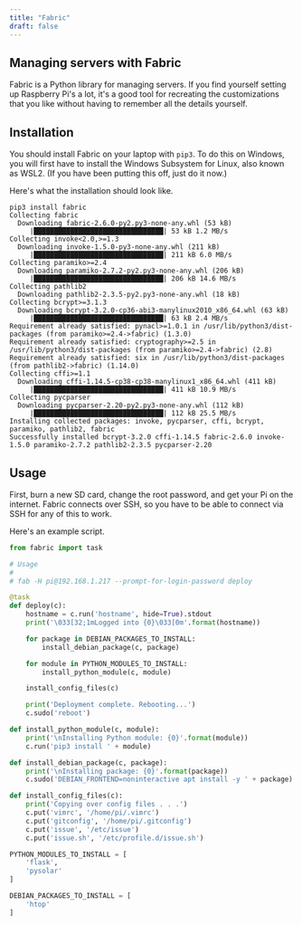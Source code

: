 ```yaml
---
title: "Fabric"
draft: false
---
```


## Managing servers with Fabric ##

Fabric is a Python library for managing servers. If you find yourself setting up Raspberry Pi's a lot, it's a good tool for recreating the customizations that you like without having to remember all the details yourself.

## Installation ##

You should install Fabric on your laptop with `pip3`. To do this on Windows, you will first have to install the Windows Subsystem for Linux, also known as WSL2. (If you have been putting this off, just do it now.)

Here's what the installation should look like.

```
pip3 install fabric
Collecting fabric
  Downloading fabric-2.6.0-py2.py3-none-any.whl (53 kB)
     |████████████████████████████████| 53 kB 1.2 MB/s
Collecting invoke<2.0,>=1.3
  Downloading invoke-1.5.0-py3-none-any.whl (211 kB)
     |████████████████████████████████| 211 kB 6.0 MB/s
Collecting paramiko>=2.4
  Downloading paramiko-2.7.2-py2.py3-none-any.whl (206 kB)
     |████████████████████████████████| 206 kB 14.6 MB/s
Collecting pathlib2
  Downloading pathlib2-2.3.5-py2.py3-none-any.whl (18 kB)
Collecting bcrypt>=3.1.3
  Downloading bcrypt-3.2.0-cp36-abi3-manylinux2010_x86_64.whl (63 kB)
     |████████████████████████████████| 63 kB 2.4 MB/s
Requirement already satisfied: pynacl>=1.0.1 in /usr/lib/python3/dist-packages (from paramiko>=2.4->fabric) (1.3.0)
Requirement already satisfied: cryptography>=2.5 in /usr/lib/python3/dist-packages (from paramiko>=2.4->fabric) (2.8)
Requirement already satisfied: six in /usr/lib/python3/dist-packages (from pathlib2->fabric) (1.14.0)
Collecting cffi>=1.1
  Downloading cffi-1.14.5-cp38-cp38-manylinux1_x86_64.whl (411 kB)
     |████████████████████████████████| 411 kB 10.9 MB/s
Collecting pycparser
  Downloading pycparser-2.20-py2.py3-none-any.whl (112 kB)
     |████████████████████████████████| 112 kB 25.5 MB/s
Installing collected packages: invoke, pycparser, cffi, bcrypt, paramiko, pathlib2, fabric
Successfully installed bcrypt-3.2.0 cffi-1.14.5 fabric-2.6.0 invoke-1.5.0 paramiko-2.7.2 pathlib2-2.3.5 pycparser-2.20
```

## Usage ##

First, burn a new SD card, change the root password, and get your Pi on the internet. Fabric connects over SSH, so you have to be able to connect via SSH for any of this to work.

Here's an example script.

```python
from fabric import task

# Usage
#
# fab -H pi@192.168.1.217 --prompt-for-login-password deploy

@task
def deploy(c):
    hostname = c.run('hostname', hide=True).stdout
    print('\033[32;1mLogged into {0}\033[0m'.format(hostname))

    for package in DEBIAN_PACKAGES_TO_INSTALL:
        install_debian_package(c, package)

    for module in PYTHON_MODULES_TO_INSTALL:
        install_python_module(c, module)

    install_config_files(c)

    print('Deployment complete. Rebooting...')
    c.sudo('reboot')

def install_python_module(c, module):
    print('\nInstalling Python module: {0}'.format(module))
    c.run('pip3 install ' + module)

def install_debian_package(c, package):
    print('\nInstalling package: {0}'.format(package))
    c.sudo('DEBIAN_FRONTEND=noninteractive apt install -y ' + package)

def install_config_files(c):
    print('Copying over config files . . .')
    c.put('vimrc', '/home/pi/.vimrc')
    c.put('gitconfig', '/home/pi/.gitconfig')
    c.put('issue', '/etc/issue')
    c.put('issue.sh', '/etc/profile.d/issue.sh')

PYTHON_MODULES_TO_INSTALL = [
    'flask',
    'pysolar'
]

DEBIAN_PACKAGES_TO_INSTALL = [
    'htop'
]
```

